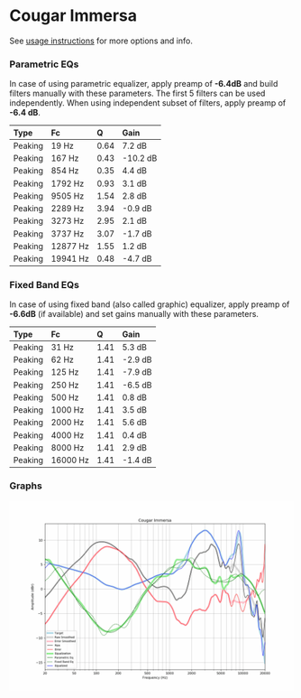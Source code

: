 # Cougar Immersa
See [usage instructions](https://github.com/jaakkopasanen/AutoEq#usage) for more options and info.

### Parametric EQs
In case of using parametric equalizer, apply preamp of **-6.4dB** and build filters manually
with these parameters. The first 5 filters can be used independently.
When using independent subset of filters, apply preamp of **-6.4 dB**.

| Type    | Fc       |    Q | Gain     |
|:--------|:---------|:-----|:---------|
| Peaking | 19 Hz    | 0.64 | 7.2 dB   |
| Peaking | 167 Hz   | 0.43 | -10.2 dB |
| Peaking | 854 Hz   | 0.35 | 4.4 dB   |
| Peaking | 1792 Hz  | 0.93 | 3.1 dB   |
| Peaking | 9505 Hz  | 1.54 | 2.8 dB   |
| Peaking | 2289 Hz  | 3.94 | -0.9 dB  |
| Peaking | 3273 Hz  | 2.95 | 2.1 dB   |
| Peaking | 3737 Hz  | 3.07 | -1.7 dB  |
| Peaking | 12877 Hz | 1.55 | 1.2 dB   |
| Peaking | 19941 Hz | 0.48 | -4.7 dB  |

### Fixed Band EQs
In case of using fixed band (also called graphic) equalizer, apply preamp of **-6.6dB**
(if available) and set gains manually with these parameters.

| Type    | Fc       |    Q | Gain    |
|:--------|:---------|:-----|:--------|
| Peaking | 31 Hz    | 1.41 | 5.3 dB  |
| Peaking | 62 Hz    | 1.41 | -2.9 dB |
| Peaking | 125 Hz   | 1.41 | -7.9 dB |
| Peaking | 250 Hz   | 1.41 | -6.5 dB |
| Peaking | 500 Hz   | 1.41 | 0.8 dB  |
| Peaking | 1000 Hz  | 1.41 | 3.5 dB  |
| Peaking | 2000 Hz  | 1.41 | 5.6 dB  |
| Peaking | 4000 Hz  | 1.41 | 0.4 dB  |
| Peaking | 8000 Hz  | 1.41 | 2.9 dB  |
| Peaking | 16000 Hz | 1.41 | -1.4 dB |

### Graphs
![](./Cougar%20Immersa.png)
